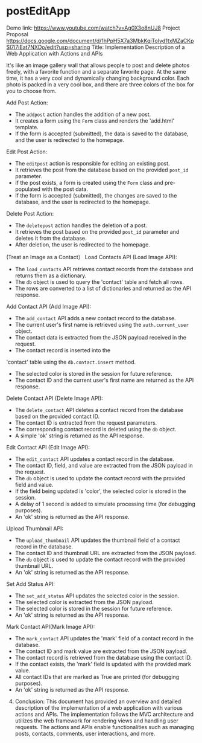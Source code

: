 # postEditApp
Demo link: https://www.youtube.com/watch?v=Ag0X3o8nUJ8
Project Proposal https://docs.google.com/document/d/1hPpH5X7a3MbkKqjToIvd1txMZaCKpSl7l7iEat7NXDo/edit?usp=sharing
Title: Implementation Description of a Web Application with Actions and APIs

It's like an image gallery wall that allows people to post and delete photos freely, with a favorite function and a separate favorite page. At the same time, it has a very cool and dynamically changing background color. Each photo is packed in a very cool box, and there are three colors of the box for you to choose from.


 Add Post Action:
- The `addpost` action handles the addition of a new post.
- It creates a form using the `Form` class and renders the 'add.html' template.
- If the form is accepted (submitted), the data is saved to the database, and the user is redirected to the homepage.

Edit Post Action:
- The `editpost` action is responsible for editing an existing post.
- It retrieves the post from the database based on the provided `post_id` parameter.
- If the post exists, a form is created using the `Form` class and pre-populated with the post data.
- If the form is accepted (submitted), the changes are saved to the database, and the user is redirected to the homepage.

Delete Post Action:
- The `deletepost` action handles the deletion of a post.
- It retrieves the post based on the provided `post_id` parameter and deletes it from the database.
- After deletion, the user is redirected to the homepage.

(Treat an Image as a Contact）
Load Contacts API (Load Image API):
- The `load_contacts` API retrieves contact records from the database and returns them as a dictionary.
- The `db` object is used to query the 'contact' table and fetch all rows.
- The rows are converted to a list of dictionaries and returned as the API response.

Add Contact API (Add Image API):
- The `add_contact` API adds a new contact record to the database.
- The current user's first name is retrieved using the `auth.current_user` object.
- The contact data is extracted from the JSON payload received in the request.
- The contact record is inserted into the

 'contact' table using the `db.contact.insert` method.
- The selected color is stored in the session for future reference.
- The contact ID and the current user's first name are returned as the API response.

Delete Contact API (Delete Image API):
- The `delete_contact` API deletes a contact record from the database based on the provided contact ID.
- The contact ID is extracted from the request parameters.
- The corresponding contact record is deleted using the `db` object.
- A simple 'ok' string is returned as the API response.

Edit Contact API (Edit Image API):
- The `edit_contact` API updates a contact record in the database.
- The contact ID, field, and value are extracted from the JSON payload in the request.
- The `db` object is used to update the contact record with the provided field and value.
- If the field being updated is 'color', the selected color is stored in the session.
- A delay of 1 second is added to simulate processing time (for debugging purposes).
- An 'ok' string is returned as the API response.

Upload Thumbnail API:
- The `upload_thumbnail` API updates the thumbnail field of a contact record in the database.
- The contact ID and thumbnail URL are extracted from the JSON payload.
- The `db` object is used to update the contact record with the provided thumbnail URL.
- An 'ok' string is returned as the API response.

Set Add Status API:
- The `set_add_status` API updates the selected color in the session.
- The selected color is extracted from the JSON payload.
- The selected color is stored in the session for future reference.
- An 'ok' string is returned as the API response.


Mark Contact API(Mark Image API):
- The `mark_contact` API updates the 'mark' field of a contact record in the database.
- The contact ID and mark value are extracted from the JSON payload.
- The contact record is retrieved from the database using the contact ID.
- If the contact exists, the 'mark' field is updated with the provided mark value.
- All contact IDs that are marked as True are printed (for debugging purposes).
- An 'ok' string is returned as the API response.

4. Conclusion:
This document has provided an overview and detailed description of the implementation of a web application with various actions and APIs. The implementation follows the MVC architecture and utilizes the web framework for rendering views and handling user requests. The actions and APIs enable functionalities such as managing posts, contacts, comments, user interactions, and more.
